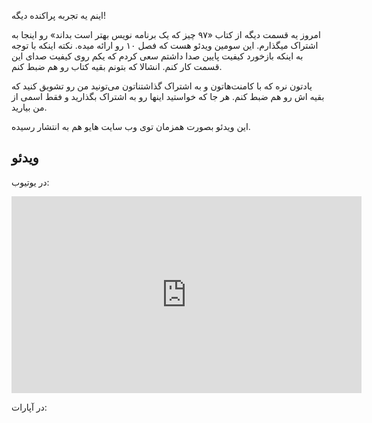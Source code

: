 اینم یه تجربه پراکنده دیگه!

امروز یه قسمت دیگه از کتاب «۹۷ چیز که یک برنامه نویس بهتر است بداند» رو اینجا به اشتراک میگذارم. این سومین ویدئو هست که فصل ۱۰ رو ارائه میده. نکته اینکه با توجه به اینکه بازخورد کیفیت پایین صدا داشتم سعی کردم که یکم روی کیفیت صدای این قسمت کار کنم. انشالا که بتونم بقیه کتاب رو هم ضبط کنم.

یادتون نره که با کامنت‌هاتون و به اشتراک گذاشتناتون می‌تونید من رو تشویق کنید که بقیه اش رو هم ضبط کنم. هر جا که خواستید اینها رو به اشتراک بگذارید و فقط اسمی از من بیارید.

این ویدئو بصورت همزمان توی وب سایت هایو هم به انتشار رسیده.

## ویدئو

در یوتیوب:

<iframe width="560" height="315" src="https://www.youtube.com/embed/Ijl59bU4pmU" frameborder="0" allowfullscreen></iframe>

در آپارات:

<div id="14820916715197749"><script type="text/JavaScript" src="https://www.aparat.com/embed/MzaGw?data[rnddiv]=14820916715197749&data[responsive]=yes"></script></div>


